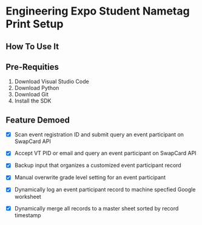 # Engineering Expo Student Nametag Print Setup

## How To Use It
## Pre-Requities
1.  Download Visual Studio Code
2.  Download Python
3.  Download Git
4.  Install the SDK

## Feature Demoed
- [x] Scan event registration ID and submit query an event participant on SwapCard API

- [x] Accept VT PID or email and query an event participant on SwapCard API

- [x] Backup input that organizes a customized event participant record

- [x] Manual overwrite grade level setting for an event participant

- [x] Dynamically log an event participant record to machine specfied Google worksheet

- [x] Dynamically merge all records to a master sheet sorted by record timestamp
